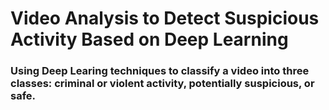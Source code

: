 # Video Analysis to Detect Suspicious Activity Based on Deep Learning
### Using Deep Learing techniques to classify a video into three classes: criminal or violent activity, potentially suspicious, or safe.
